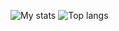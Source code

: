 ![My stats](https://github-readme-stats.vercel.app/api?username=phucngo2&show_icons=true&count_private=true&theme=tokyonight&rank_icon=github)
![Top langs](https://github-readme-stats.vercel.app/api/top-langs/?username=phucngo2&layout=compact&theme=tokyonight)

<!--
**phucngo2/phucngo2** is a ✨ _special_ ✨ repository because its `README.md` (this file) appears on your GitHub profile.

Here are some ideas to get you started:

- 🔭 I’m currently working on ...
- 🌱 I’m currently learning ...
- 👯 I’m looking to collaborate on ...
- 🤔 I’m looking for help with ...
- 💬 Ask me about ...
- 📫 How to reach me: ...
- 😄 Pronouns: ...
- ⚡ Fun fact: ...
-->
